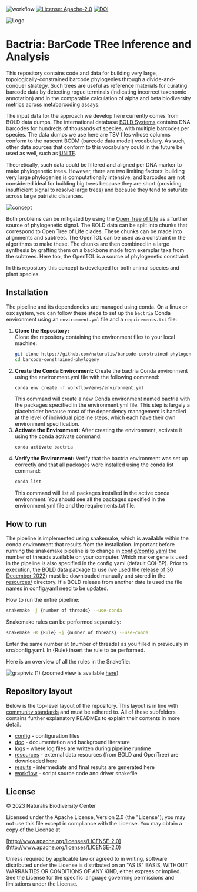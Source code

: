 ![workflow](https://github.com/naturalis/barcode-constrained-phylogeny/actions/workflows/python-package-conda.yml/badge.svg)
[![License: Apache-2.0](https://img.shields.io/badge/License-Apache_2.0-blue.svg)](https://opensource.org/licenses/Apache-2.0)
[![DOI](https://zenodo.org/badge/DOI/10.5281/zenodo.10519081.svg)](https://doi.org/10.5281/zenodo.10519081)

![Logo](https://github.com/naturalis/barcode-constrained-phylogeny/blob/main/doc/logo-small.png?raw=true)

# Bactria: BarCode TRee Inference and Analysis
This repository contains code and data for building very large, topologically-constrained 
barcode phylogenies through a divide-and-conquer strategy. Such trees are useful as 
reference materials for curating barcode data by detecting rogue terminals (indicating
incorrect taxonomic annotation) and in the comparable calculation of alpha and beta 
biodiversity metrics across metabarcoding assays. 

The input data for the approach we develop here currently comes from BOLD data dumps. 
The international database [BOLD Systems](https://www.boldsystems.org/index.php) 
contains DNA barcodes for hundreds of thousands of species, with multiple barcodes per 
species. The data dumps we use here are TSV files whose columns conform to the nascent
BCDM (barcode data model) vocabulary. As such, other data sources that conform to this
vocabulary could in the future be used as well, such as [UNITE](https://unite.ut.ee/).

Theoretically, such data could be filtered and aligned per DNA marker to make 
phylogenetic trees. However, there are two limiting factors: building very large 
phylogenies is computationally intensive, and barcodes are not considered ideal for 
building big trees because they are short (providing insufficient signal to resolve large 
trees) and because they tend to saturate across large patristic distances.

![concept](https://github.com/naturalis/barcode-constrained-phylogeny/blob/main/doc/concept.png)

Both problems can be mitigated by using the 
[Open Tree of Life](https://tree.opentreeoflife.org/opentree/argus/opentree13.4@ott93302) 
as a further source of phylogenetic signal. The BOLD data can be split into chunks that 
correspond to Open Tree of Life clades. These chunks can be made into alignments and 
subtrees. The OpenTOL can be used as a constraint in the algorithms to make these. The 
chunks are then combined in a large synthesis by grafting them on a backbone made from 
exemplar taxa from the subtrees. Here too, the OpenTOL is a source of phylogenetic 
constraint.

In this repository this concept is developed for both animal species and plant species.

## Installation

The pipeline and its dependencies are managed using conda. On a linux or osx system, you 
can follow these steps to set up the `bactria` Conda environment using an `environment.yml` 
file and a `requirements.txt` file:

1. **Clone the Repository:**  
   Clone the repository containing the environment files to your local machine:
   ```bash
   git clone https://github.com/naturalis/barcode-constrained-phylogeny.git
   cd barcode-constrained-phylogeny
   ```
2. **Create the Conda Environment:**
   Create the bactria Conda environment using the environment.yml file with the following 
   command:
   ```bash
   conda env create -f workflow/envs/environment.yml
   ```
   This command will create a new Conda environment named bactria with the packages 
   specified in the environment.yml file. This step is largely a placeholder because
   most of the dependency management is handled at the level of individual pipeline
   steps, which each have their own environment specification.
3. **Activate the Environment:**
   After creating the environment, activate it using the conda activate command:
   ```bash
   conda activate bactria
   ```
4. **Verify the Environment:**
   Verify that the bactria environment was set up correctly and that all packages were 
   installed using the conda list command:
   ```bash
   conda list
   ```
   This command will list all packages installed in the active conda environment. You should 
   see all the packages specified in the environment.yml file and the requirements.txt file.

## How to run

The pipeline is implemented using snakemake, which is available within the conda 
environment that results from the installation. Important before running the snakemake pipeline 
is to change in [config/config.yaml](config/config.yaml) the number of threads available on your 
computer. Which marker gene is used in the pipeline is also specified in the config.yaml (default 
COI-5P). Prior to execution, the BOLD data package to use (we used the 
[release of 30 December 2022](https://www.boldsystems.org/index.php/datapackage?id=BOLD_Public.30-Dec-2022)) 
must be downloaded manually and stored in the [resources/](resources/) directory. If a BOLD release 
from another date is used the file names in config.yaml need to be updated. 

How to run the entire pipeline:

```bash 
snakemake -j {number of threads} --use-conda
```

Snakemake rules can be performed separately:
```bash 
snakemake -R {Rule} -j {number of threads} --use-conda
```

Enter the same number at {number of threads} as you filled in previously in src/config.yaml.
In {Rule} insert the rule to be performed.

Here is an overview of all the rules in the Snakefile:

![graphviz (1)](https://github.com/naturalis/barcode-constrained-phylogeny/blob/main/doc/dag.svg)
(zoomed view is available [here](https://raw.githubusercontent.com/naturalis/barcode-constrained-phylogeny/main/doc/dag.svg))

## Repository layout

Below is the top-level layout of the repository. This layout is in line with 
[community standards](https://snakemake.readthedocs.io/en/stable/snakefiles/deployment.html) and must be adhered to.
All of these subfolders contains further explanatory READMEs to explain their contents in more detail.

- [config](config/) - configuration files
- [doc](doc/) - documentation and background literature
- [logs](logs/) - where log files are written during pipeline runtime
- [resources](resources/) - external data resources (from BOLD and OpenTree) are downloaded here
- [results](results/) - intermediate and final results are generated here
- [workflow](workflow/) - script source code and driver snakefile 

## License

&copy; 2023 Naturalis Biodiversity Center

Licensed under the Apache License, Version 2.0 (the "License"); you may not use this file except 
in compliance with the License. You may obtain a copy of the License at

[http://www.apache.org/licenses/LICENSE-2.0](http://www.apache.org/licenses/LICENSE-2.0)
   
Unless required by applicable law or agreed to in writing, software distributed under the License 
is distributed on an "AS IS" BASIS, WITHOUT WARRANTIES OR CONDITIONS OF ANY KIND, either express 
or implied. See the License for the specific language governing permissions and limitations under 
the License.
